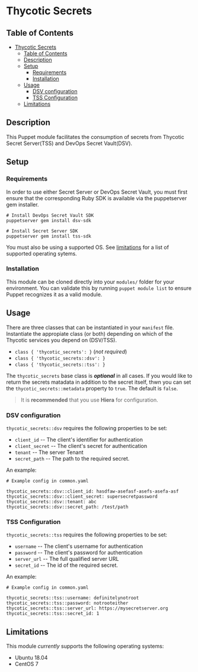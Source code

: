 # Thycotic Secrets

## Table of Contents

- [Thycotic Secrets](#thycotic-secrets)
  - [Table of Contents](#table-of-contents)
  - [Description](#description)
  - [Setup](#setup)
    - [Requirements](#requirements)
    - [Installation](#installation)
  - [Usage](#usage)
    - [DSV configuration](#dsv-configuration)
    - [TSS Configuration](#tss-configuration)
  - [Limitations](#limitations)

## Description

This Puppet module facilitates the consumption of secrets from Thycotic Secret Server(TSS) and DevOps Secret Vault(DSV). 

## Setup

### Requirements

In order to use either Secret Server or DevOps Secret Vault, you must first ensure that the corresponding Ruby SDK is available via the puppetserver gem installer.

```
# Install DevOps Secret Vault SDK
puppetserver gem install dsv-sdk

# Install Secret Server SDK
puppetserver gem install tss-sdk
```

You must also be using a supported OS. See [limitations](#limitations) for a list of supported operating sytems.

### Installation

This module can be cloned directly into your `modules/` folder for your environment. You can validate this by running `puppet module list` to ensure Puppet recognizes it as a valid module.

## Usage

There are three classes that can be instantiated in your `manifest` file. Instantiate the appropiate class (or both) depending on which of the Thycotic services you depend on (DSV/TSS).

- `class { 'thycotic_secrets': }` (_not required_)
- `class { 'thycotic_secrets::dsv': }`
- `class { 'thycotic_secrets::tss': }`

The `thycotic_secrets` base class is _**optional**_ in all cases. If you would like to return the secrets matadata in addition to the secret itself, thwn you can set the `thycotic_secrets::metadata` property to `true`. The default is `false`.

> It is **recommended** that you use **Hiera** for configuration.

### DSV configuration 

`thycotic_secrets::dsv` requires the following properties to be set:

- `client_id` -- The client's identifier for authentication
- `client_secret` -- The client's secret for authentication
- `tenant` -- The server Tenant
- `secret_path` -- The path to the required secret.

An example:

```
# Example config in common.yaml

thycotic_secrets::dsv::client_id: hasdfaw-asefasf-asefs-asefa-asf
thycotic_secrets::dsv::client_secret: supersecretpassword
thycotic_secrets::dsv::tenant: abc
thycotic_secrets::dsv::secret_path: /test/path
```

### TSS Configuration

`thycotic_secrets::tss` requires the following properties to be set:

- `username` -- The client's username for authentication
- `password` -- The client's password for authentication
- `server_url` -- The full qualified server URL
- `secret_id` -- The id of the required secret.

An example:

```
# Example config in common.yaml

thycotic_secrets::tss::username: definitelynotroot
thycotic_secrets::tss::password: notrooteither
thycotic_secrets::tss::server_url: https://mysecretserver.org
thycotic_secrets::tss::secret_id: 1
```

## Limitations

This module _currently_ supports the following operating systems:

- Ubuntu 18.04
- CentOS 7
